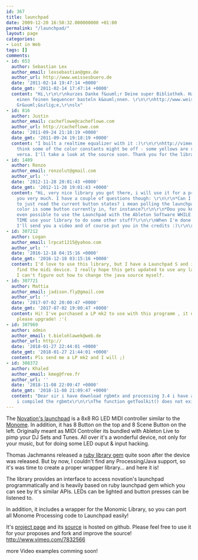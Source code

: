 ```yaml
---
id: 367
title: launchpad
date: 2009-12-20 16:50:32.000000000 +01:00
permalink: "/launchpad/"
layout: page
categories:
- Lost in Web
tags: []
comments:
- id: 653
  author: Sebastian Lex
  author_email: lexsebastian@gmx.de
  author_url: http://www.weissesbuero.de
  date: '2011-02-14 19:47:14 +0000'
  date_gmt: '2011-02-14 17:47:14 +0000'
  content: "Hi,\r\n\r\nkurzes Danke f&uuml;r Deine super Bibliothek. Habe mir dadurch
    einen feinen Sequencer basteln k&ouml;nnen. \r\n\r\nhttp://www.weissesbuero.de/2011/02/whiteout-processing-sequencer-launchpad/\r\n\r\nViele
    Gr&uuml;&szlig;e,\r\nslx"
- id: 816
  author: Justin
  author_email: cacheflowe@cacheflowe.com
  author_url: http://cacheflowe.com
  date: '2011-09-24 21:18:19 +0000'
  date_gmt: '2011-09-24 19:18:19 +0000'
  content: "I built a realtime equalizer with it :)\r\n\r\nhttp://vimeo.com/29517018\r\n\r\nI
    think some of the color constants might be off - some yellows are red, and vice
    versa. I'll take a look at the source soon. Thank you for the library!!\r\n\r\n-Justin"
- id: 1409
  author: Renzo
  author_email: renzolut@gmail.com
  author_url: ''
  date: '2012-11-28 20:01:43 +0000'
  date_gmt: '2012-11-28 19:01:43 +0000'
  content: "Hi, very nice library you got there, i will use it for a project, thank
    you very much. I have a couple of questions though: \r\n\r\n*Can I use your library
    to just read the current button states? i mean polling the launchpad to see what
    color is some button currently in, for instance?\r\n\r\n*Dou you know if it's
    even possible to use the Launchpad with the Ableton Software WHILE AT THE SAME
    TIME use your library to do some other stuff?\r\n\r\nWhen I'm done with my project
    I'll send you a video and of course put you in the credits :)\r\n\r\nThx!"
- id: 307212
  author: Logan
  author_email: lrpcat1215@yahoo.com
  author_url: ''
  date: '2016-12-18 04:15:16 +0000'
  date_gmt: '2016-12-18 03:15:16 +0000'
  content: I'd love to use this library, but I have a Launchpad S and it refuses to
    find the midi device. I really hope this gets updated to use any launchpad model.
    I can't figure out how to change the java source myself.
- id: 307721
  author: Mattia
  author_email: jadison.fly@gmail.com
  author_url: ''
  date: '2017-07-02 20:00:47 +0000'
  date_gmt: '2017-07-02 19:00:47 +0000'
  content: Hi! I've purchased a LP mk2 to use with this programm , it doesn't work...
    please upgrade! :'(
- id: 307969
  author: admin
  author_email: t.bielohlawek@web.de
  author_url: http://
  date: '2018-01-27 22:44:01 +0000'
  date_gmt: '2018-01-27 21:44:01 +0000'
  content: Pls send me a LP mk2 and I will ;)
- id: 308372
  author: Khaled
  author_email: kmeg@free.fr
  author_url: ''
  date: '2018-11-08 22:09:47 +0000'
  date_gmt: '2018-11-08 21:09:47 +0000'
  content: "Dear sir i have download rgbmtx and processing 3.4 i have an error when
    i compiled the rgbmtx\r\n\r\nThe function getToolkit() does not exist.\r\n\r\nRegards"
---
```

The [Novation's launchpad](http://www.novationmusic.com/products/launchpad) is a 8x8 RG LED MIDI controller similar to the [Monome](http://monome.org/). In addition, it has 8 Button on the top and 8 Scene Button on the left. Originally meant as MIDI Controller its bundled with Ableton Live to pimp your DJ Sets and Tunes. All over it's a wonderful device, not only for your music, but for doing some LED ouput & input hacking.

Thomas Jachmanns released a [ruby library gem](http://github.com/thomasjachmann/launchpad) quite soon after the device was released. But by now, I couldn't find any Processing/Java support, so it's was time to create a proper wrapper library... and here it is!

The library provides an interface to access novation's launchpad programmatically and is heavily based on ruby launchpad gem which you can see by it's similar APIs. LEDs can be lighted and button presses can be listened to.

In addition, it includes a wrapper for the Monomic Library, so you can port all Monome Processing code to Launchpad easily!

It's [project page](http://rngtng.github.com/launchpad/) and its [source](http://github.com/rngtng/launchpad) is hosted on github. Please feel free to use it for your proposes and fork and improve the source!  
<http://www.vimeo.com/7832566>

more Video examples comming soon!